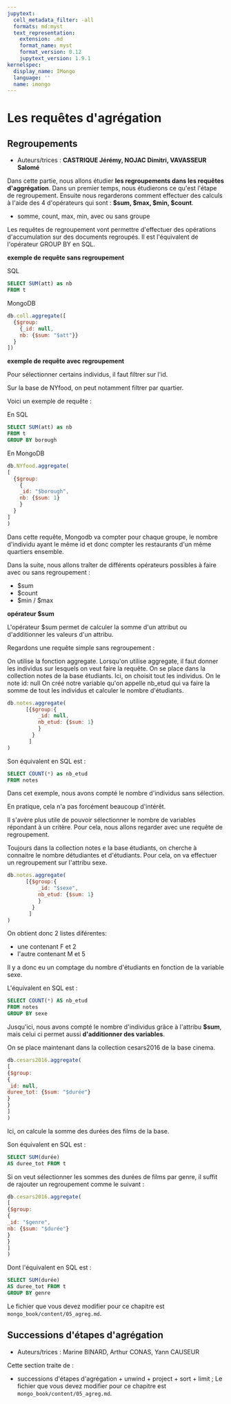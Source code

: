 ```yaml
---
jupytext:
  cell_metadata_filter: -all
  formats: md:myst
  text_representation:
    extension: .md
    format_name: myst
    format_version: 0.12
    jupytext_version: 1.9.1
kernelspec:
  display_name: IMongo
  language: ''
  name: imongo
---
```


# Les requêtes d'agrégation

## Regroupements


* Auteurs/trices : **CASTRIQUE Jérémy, NOJAC Dimitri, VAVASSEUR Salomé**

Dans cette partie, nous allons étudier **les regroupements dans les requêtes d'aggrégation**. Dans un premier temps, nous étudierons ce qu'est l'étape de regroupement. Ensuite nous regarderons comment effectuer des calculs à l'aide des 4 d'opérateurs qui sont : **$sum, $max, $min, $count**. 
  * somme, count, max, min, avec ou sans groupe

Les requêtes de regroupement vont permettre d'effectuer des opérations d'accumulation sur des documents regroupés. Il est l'équivalent de l'opérateur GROUP BY en SQL.

**exemple de requête sans regroupement**

SQL


```sql
SELECT SUM(att) as nb
FROM t
```
MongoDB

```javascript
db.coll.aggregate([
  {$group:
    {_id: null, 
    nb: {$sum: "$att"}}
  }
])
```
  
**exemple de requête avec regroupement**

Pour sélectionner certains individus, il faut filtrer sur l'id.

Sur la base de NYfood, on peut notamment filtrer par quartier.

Voici un exemple de requête :


En SQL

```sql
SELECT SUM(att) as nb
FROM t
GROUP BY borough
```

En MongoDB
```javascript
db.NYfood.aggregate(
[
  {$group:
    {
    _id: "$borough",
    nb: {$sum: 1}
    }
  }
]
)
```

Dans cette requête, Mongodb va compter pour chaque groupe, le nombre d'individu ayant le même id et donc compter les restaurants d'un même quartiers ensemble.


Dans la suite, nous allons traîter de différents opérateurs possibles à faire avec ou sans regroupement :

* $sum
* $count
* $min / $max


**opérateur $sum**

L'opérateur $sum permet de calculer la somme d'un attribut ou d'additionner les valeurs d'un attribu.

Regardons une requête simple sans regroupement :

On utilise la fonction aggregate.
Lorsqu'on utilise aggregate, il faut donner les individus sur lesquels on veut faire la requête.
On se place dans la collection notes de la base étudiants.
Ici, on choisit tout les individus. On le note id: null
On créé notre variable qu'on appelle nb_etud qui va faire la somme de tout les individus et calculer le nombre d'étudiants.

```javascript
db.notes.aggregate(
      [{$group:{
          _id: null,
          nb_etud: {$sum: 1}
          }
        }
       ]
)
```

Son équivalent en SQL est :

```sql
SELECT COUNT(*) as nb_etud
FROM notes

```
Dans cet exemple, nous avons compté le nombre d'individus sans sélection.

En pratique, cela n'a pas forcément beaucoup d'intérêt.

Il s'avère plus utile de pouvoir sélectionner le nombre de variables répondant à un critère. Pour cela, nous allons regarder avec une requête de regroupement.

Toujours dans la collection notes e la base étudiants, on cherche à connaitre le nombre détudiantes et d'étudiants. Pour cela, on va effectuer un regroupement sur l'attribu sexe.

```javascript
db.notes.aggregate(
      [{$group:{
          _id: "$sexe",
          nb_etud: {$sum: 1}
          }
        }
       ]
)
```

On obtient donc 2 listes diférentes:
* une contenant F et 2
* l'autre contenant M et 5

Il y a donc eu un comptage du nombre d'étudiants en fonction de la variable sexe.

L'équivalent en SQL est :

```sql
SELECT COUNT(*) AS nb_etud
FROM notes
GROUP BY sexe
```

Jusqu'ici, nous avons compté le nombre d'individus grâce à l'attribu **$sum**, mais celui ci permet aussi **d'additionner des variables**.

On se place maintenant dans la collection cesars2016 de la base cinema.

```javascript
db.cesars2016.aggregate(
[
{$group:
{
_id: null,
duree_tot: {$sum: "$durée"}
}
}
]
)
```

Ici, on calcule la somme des durées des films de la base.

Son équivalent en SQL est :

```sql
SELECT SUM(durée)
AS duree_tot FROM t
```

Si on veut sélectionner les sommes des durées de films par genre, il suffit de rajouter un regroupement comme le suivant :

```javascript
db.cesars2016.aggregate(
[
{$group:
{
_id: "$genre",
nb: {$sum: "$durée"}
}
}
]
)
```

Dont l'équivalent en SQL est :

```sql
SELECT SUM(durée)
AS duree_tot FROM t
GROUP BY genre
```

 Le fichier que vous devez modifier pour ce chapitre est `mongo_book/content/05_agreg.md`.

## Successions d'étapes d'agrégation

* Auteurs/trices : Marine BINARD, Arthur CONAS, Yann CAUSEUR

Cette section traite de :
* successions d'étapes d'agrégation + unwind + project + sort + limit
;
Le fichier que vous devez modifier pour ce chapitre est `mongo_book/content/05_agreg.md`.
